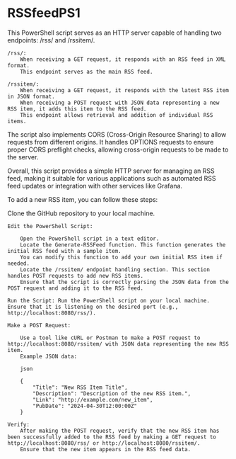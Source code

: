 # RSSfeedPS1

This PowerShell script serves as an HTTP server capable of handling two endpoints: /rss/ and /rssitem/.

    /rss/:
        When receiving a GET request, it responds with an RSS feed in XML format.
        This endpoint serves as the main RSS feed.

    /rssitem/:
        When receiving a GET request, it responds with the latest RSS item in JSON format.
        When receiving a POST request with JSON data representing a new RSS item, it adds this item to the RSS feed.
        This endpoint allows retrieval and addition of individual RSS items.

The script also implements CORS (Cross-Origin Resource Sharing) to allow requests from different origins. 
It handles OPTIONS requests to ensure proper CORS preflight checks, allowing cross-origin requests to be made to the server.

Overall, this script provides a simple HTTP server for managing an RSS feed, making it suitable for various applications such as automated RSS feed updates or integration with other services like Grafana.

To add a new RSS item, you can follow these steps:

Clone the GitHub repository to your local machine.

    Edit the PowerShell Script:
    
        Open the PowerShell script in a text editor.
        Locate the Generate-RSSFeed function. This function generates the initial RSS feed with a sample item. 
        You can modify this function to add your own initial RSS item if needed.
        Locate the /rssitem/ endpoint handling section. This section handles POST requests to add new RSS items. 
        Ensure that the script is correctly parsing the JSON data from the POST request and adding it to the RSS feed.

    Run the Script: Run the PowerShell script on your local machine. 
    Ensure that it is listening on the desired port (e.g., http://localhost:8080/rss/).

    Make a POST Request:

        Use a tool like cURL or Postman to make a POST request to http://localhost:8080/rssitem/ with JSON data representing the new RSS item.
        Example JSON data:

        json

        {
            "Title": "New RSS Item Title",
            "Description": "Description of the new RSS item.",
            "Link": "http://example.com/new_item",
            "PubDate": "2024-04-30T12:00:00Z"
        }

    Verify:
        After making the POST request, verify that the new RSS item has been successfully added to the RSS feed by making a GET request to http://localhost:8080/rss/ or http://localhost:8080/rssitem/.
        Ensure that the new item appears in the RSS feed data.




